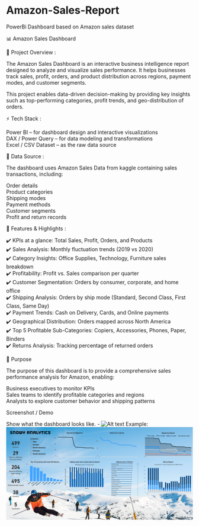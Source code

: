# Amazon-Sales-Report
PowerBi Dashboard based on Amazon sales dataset

📊 Amazon Sales Dashboard

🔎 Project Overview :

The Amazon Sales Dashboard is an interactive business intelligence report designed to analyze and visualize sales performance. It helps businesses track sales, profit, orders, and product distribution across regions, payment modes, and customer segments.

This project enables data-driven decision-making by providing key insights such as top-performing categories, profit trends, and geo-distribution of orders.

⚡ Tech Stack :

Power BI – for dashboard design and interactive visualizations <br>
DAX / Power Query – for data modeling and transformations <br>
Excel / CSV Dataset – as the raw data source <br>

📂 Data Source :

The dashboard uses Amazon Sales Data from kaggle containing sales transactions, including:

Order details <br>
Product categories <br>
Shipping modes <br>
Payment methods <br>
Customer segments <br>
Profit and return records <br>

🚀 Features & Highlights :

✔️ KPIs at a glance: Total Sales, Profit, Orders, and Products <br> 
✔️ Sales Analysis: Monthly fluctuation trends (2019 vs 2020) <br>
✔️ Category Insights: Office Supplies, Technology, Furniture sales breakdown <br>
✔️ Profitability: Profit vs. Sales comparison per quarter <br>
✔️ Customer Segmentation: Orders by consumer, corporate, and home office <br>
✔️ Shipping Analysis: Orders by ship mode (Standard, Second Class, First Class, Same Day) <br>
✔️ Payment Trends: Cash on Delivery, Cards, and Online payments <br>
✔️ Geographical Distribution: Orders mapped across North America <br>
✔️ Top 5 Profitable Sub-Categories: Copiers, Accessories, Phones, Paper, Binders <br>
✔️ Returns Analysis: Tracking percentage of returned orders <br>

🎯 Purpose

The purpose of this dashboard is to provide a comprehensive sales performance analysis for Amazon, enabling:

Business executives to monitor KPIs <br>
Sales teams to identify profitable categories and regions <br>
Analysts to explore customer behavior and shipping patterns <br>

Screenshot / Demo

Show what the dashboard looks like. - ![Alt text](https://github.com/username/repo/assets/image.png)
Example: ![Dashboard Preview](https://github.com/the-mansi-goel/Ski-dashboard/blob/main/Snapshot%20of%20the%20Dahbaord.png)
